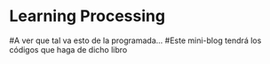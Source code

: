 # Learning Processing
#A ver que tal va esto de la programada...
#Este mini-blog tendrá los códigos que haga de dicho libro
